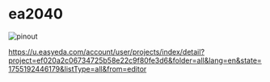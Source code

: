 # ea2040
![pinout](https://github.com/user-attachments/assets/7e055fa9-c832-4140-9343-3ea02ac7bada)


https://u.easyeda.com/account/user/projects/index/detail?project=ef020a2c06734725b58e22c9f80fe3d6&folder=all&lang=en&state=1755192446179&listType=all&from=editor
